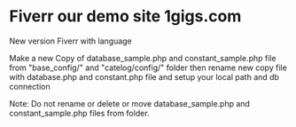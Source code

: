 # Fiverr our demo site  1gigs.com
New version Fiverr with language

Make a new Copy of database_sample.php and constant_sample.php file from "base_config/" and "catelog/config/" folder 
then rename new copy file with database.php and constant.php file and setup your local path and db connection

Note: Do not rename or delete or move database_sample.php and constant_sample.php files from folder.
